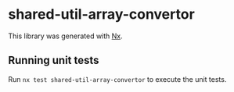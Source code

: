 # shared-util-array-convertor

This library was generated with [Nx](https://nx.dev).

## Running unit tests

Run `nx test shared-util-array-convertor` to execute the unit tests.
